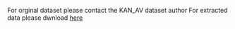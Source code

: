For orginal dataset please contact the KAN_AV dataset author
For extracted data please dwnload [here](https://drive.google.com/drive/folders/1XXGDqQEOCE6rrHAHMHT9da_hA6636FoG?usp=sharing)
